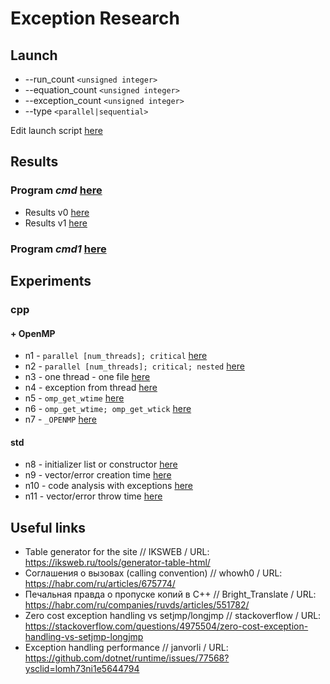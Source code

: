 # Exception Research

## Launch

- --run_count `<unsigned integer>`
- --equation_count `<unsigned integer>`
- --exception_count `<unsigned integer>`
- --type `<parallel|sequential>`

Edit launch script [here](./launch/main.py)

## Results
### Program *cmd* [here](./program/cmd/main.cpp)
- Results v0 [here](./measurements/cmd/v0/tables.md)
- Results v1 [here](./measurements/cmd/v1/tables.md)

### Program *cmd1* [here](./program/cmd/main.cpp)

## Experiments

### cpp

#### + OpenMP
- n1 - `parallel [num_threads]; critical` [here](./experiments/n1/main.cpp)
- n2 - `parallel [num_threads]; critical; nested` [here](./experiments/n2/main.cpp)
- n3 - one thread - one file [here](./experiments/n3/main.cpp)
- n4 - exception from thread [here](./experiments/n4/main.cpp)
- n5 - `omp_get_wtime` [here](./experiments/n5/main.cpp)
- n6 - `omp_get_wtime; omp_get_wtick` [here](./experiments/n6/main.cpp)
- n7 - `_OPENMP` [here](./experiments/n7/main.cpp)

#### std
- n8 - initializer list or constructor [here](./experiments/n8/main.cpp)
- n9 - vector/error creation time [here](./experiments/n9/main.cpp)
- n10 - code analysis with exceptions [here](./experiments/n10/main.cpp)
- n11 - vector/error throw time [here](./experiments/n11/main.cpp)

## Useful links
- Table generator for the site // IKSWEB / URL: https://iksweb.ru/tools/generator-table-html/
- Соглашения о вызовах (calling convention) // whowh0 / URL: https://habr.com/ru/articles/675774/
- Печальная правда о пропуске копий в C++ // Bright_Translate / URL: https://habr.com/ru/companies/ruvds/articles/551782/
- Zero cost exception handling vs setjmp/longjmp // stackoverflow / URL: https://stackoverflow.com/questions/4975504/zero-cost-exception-handling-vs-setjmp-longjmp
- Exception handling performance // janvorli / URL: https://github.com/dotnet/runtime/issues/77568?ysclid=lomh73ni1e5644794